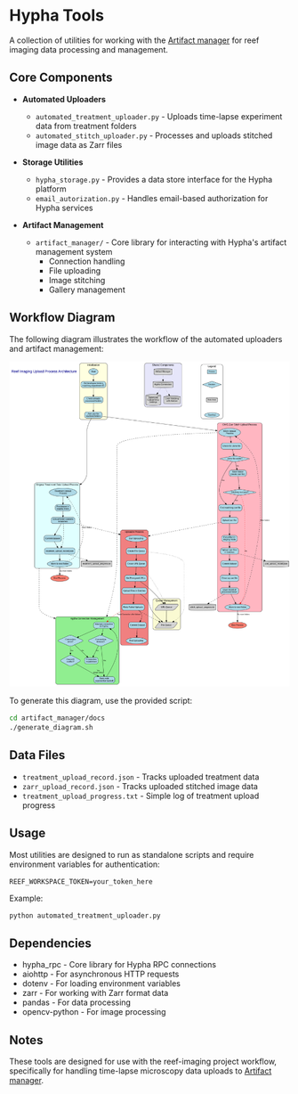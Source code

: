 # Hypha Tools

A collection of utilities for working with the [Artifact manager](https://docs.amun.ai/#/artifact-manager?id=artifact-manager) for reef imaging data processing and management.

## Core Components

- **Automated Uploaders**
  - `automated_treatment_uploader.py` - Uploads time-lapse experiment data from treatment folders
  - `automated_stitch_uploader.py` - Processes and uploads stitched image data as Zarr files

- **Storage Utilities**
  - `hypha_storage.py` - Provides a data store interface for the Hypha platform
  - `email_autorization.py` - Handles email-based authorization for Hypha services

- **Artifact Management**
  - `artifact_manager/` - Core library for interacting with Hypha's artifact management system
    - Connection handling
    - File uploading
    - Image stitching
    - Gallery management

## Workflow Diagram

The following diagram illustrates the workflow of the automated uploaders and artifact management:

![Upload Process Workflow](artifact_manager/docs/upload_process_diagram.png)

To generate this diagram, use the provided script:

```bash
cd artifact_manager/docs
./generate_diagram.sh
```

## Data Files

- `treatment_upload_record.json` - Tracks uploaded treatment data
- `zarr_upload_record.json` - Tracks uploaded stitched image data
- `treatment_upload_progress.txt` - Simple log of treatment upload progress

## Usage

Most utilities are designed to run as standalone scripts and require environment variables for authentication:

```
REEF_WORKSPACE_TOKEN=your_token_here
```

Example:
```bash
python automated_treatment_uploader.py
```

## Dependencies

- hypha_rpc - Core library for Hypha RPC connections
- aiohttp - For asynchronous HTTP requests
- dotenv - For loading environment variables
- zarr - For working with Zarr format data
- pandas - For data processing
- opencv-python - For image processing

## Notes

These tools are designed for use with the reef-imaging project workflow, specifically for handling time-lapse microscopy data uploads to [Artifact manager](https://docs.amun.ai/#/artifact-manager?id=artifact-manager). 